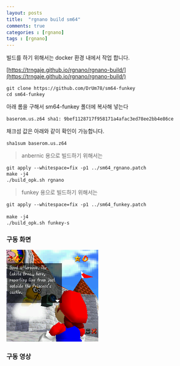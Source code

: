 ```yaml
---
layout: posts
title:  "rgnano build sm64"
comments: true
categories : [rgnano]
tags : [rgnano]
---
```


빌드를 하기 위해서는 docker 환경 내에서 작업 합니다.

[https://trngaje.github.io/rgnano/rgnano-build/](https://trngaje.github.io/rgnano/rgnano-build/)


    git clone https://github.com/DrUm78/sm64-funkey
    cd sm64-funkey

아래 롬을 구해서 sm64-funkey 폴더에 복사해 넣는다

    baserom.us.z64 sha1: 9bef1128717f958171a4afac3ed78ee2bb4e86ce

채크섬 값은 아래와 같이 확인이 가능합니다.

    sha1sum baserom.us.z64

> anbernic 용으로 빌드하기 위해서는

    git apply --whitespace=fix -p1 ../sm64_rgnano.patch
    make -j4
    ./build_opk.sh rgnano

> funkey 용으로 빌드하기 위해서는

    git apply --whitespace=fix -p1 ../sm64_funkey.patch

    make -j4
    ./build_opk.sh funkey-s

### 구동 화면

![](/images/2023-09-03/sm64_us.png)

### 구동 영상

